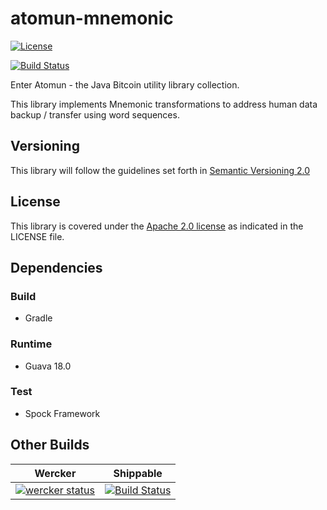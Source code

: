 # atomun-mnemonic

[![License](http://img.shields.io/badge/license-Apache_2-red.svg)][Apache2.0]

[![Build Status](https://travis-ci.org/harningt/atomun-mnemonic.svg?branch=develop)](https://travis-ci.org/harningt/atomun-mnemonic)

Enter Atomun - the Java Bitcoin utility library collection.

This library implements Mnemonic transformations to address human data backup / transfer using word sequences.

## Versioning

This library will follow the guidelines set forth in [Semantic Versioning 2.0][SemVer2.0]

## License

This library is covered under the [Apache 2.0 license][Apache2.0] as indicated in the LICENSE file.

## Dependencies
### Build

 * Gradle

### Runtime

 * Guava 18.0

### Test

 * Spock Framework

## Other Builds

| Wercker | Shippable |
|-----------|-----------|
| [![wercker status](https://app.wercker.com/status/258a1e486d24bacab7d80220616b4212/m "wercker status")](https://app.wercker.com/project/bykey/258a1e486d24bacab7d80220616b4212) | [![Build Status](https://api.shippable.com/projects/5445e7fcb904a4b21567c19b/badge?branchName=develop)](https://app.shippable.com/projects/5445e7fcb904a4b21567c19b/builds/latest) |

[Apache2.0]: http://www.apache.org/licenses/LICENSE-2.0
[SemVer2.0]: http://semver.org/spec/v2.0.0.html
